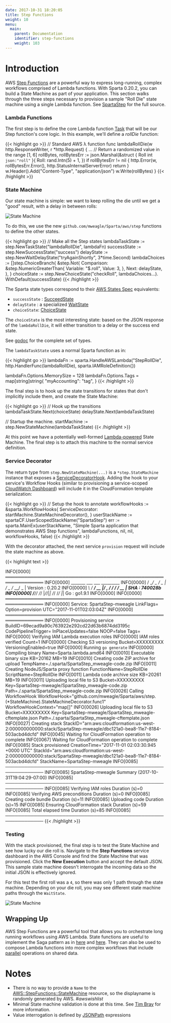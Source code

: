 ```yaml
---
date: 2017-10-31 18:20:05
title: Step Functions
weight: 10
menu:
  main:
    parent: Documentation
    identifier: step-functions
    weight: 103
---
```


# Introduction

AWS [Step Functions](https://aws.amazon.com/step-functions/) are a powerful way to express long-running, complex workflows comprised of Lambda functions. With Sparta 0.20.2, you can build a State Machine as part of your application. This section walks through the three steps necessary to provision a sample "Roll Die" state machine using a single Lambda function. See [SpartaStep](https://github.com/mweagle/SpartaStep) for the full source.

### Lambda Functions

The first step is to define the core Lambda function [Task](http://docs.aws.amazon.com/step-functions/latest/dg/amazon-states-language-task-state.html) that will be our Step function's core logic. In this example, we'll define a _rollDie_ function:

{{< highlight go >}}
// Standard AWS λ function
func lambdaRollDie(w http.ResponseWriter, r *http.Request) {
  ...
	// Return a randomized value in the range [1, 6]
	rollBytes, rollBytesErr := json.Marshal(&struct {
		Roll int `json:"roll"`
	}{
		Roll: rand.Intn(5) + 1,
	})
	if rollBytesErr != nil {
		http.Error(w, rollBytesErr.Error(), http.StatusInternalServerError)
		return
	}
	w.Header().Add("Content-Type", "application/json")
	w.Write(rollBytes)
}
{{< /highlight >}}

### State Machine

Our state machine is simple: we want to keep rolling the die until we get a "good" result, with a delay in between rolls:

![State Machine](/images/step_functions/roll_die.jpg)

To do this, we use the new `github.com/mweagle/Sparta/aws/step` functions to define the other states.

{{< highlight go >}}
// Make all the Step states
lambdaTaskState := step.NewTaskState("lambdaRollDie", lambdaFn)
successState := step.NewSuccessState("success")
delayState := step.NewWaitDelayState("tryAgainShortly", 3*time.Second)
lambdaChoices := []step.ChoiceBranch{
  &step.Not{
    Comparison: &step.NumericGreaterThan{
      Variable: "$.roll",
      Value:    3,
    },
    Next: delayState,
  },
}
choiceState := step.NewChoiceState("checkRoll",
  lambdaChoices...).
  WithDefault(successState)
{{< /highlight >}}

The Sparta state types correspond to their [AWS States Spec](https://states-language.net/spec.html) equivalents:

  - `successState` : [SucceedState](https://states-language.net/spec.html#succeed-state)
  - `delayState` : a specialized [WaitState](https://states-language.net/spec.html#wait-state)
  - `choiceState`: [ChoiceState](https://states-language.net/spec.html#choice-state)

The `choiceState` is the most interesting state: based on the JSON response of the `lambdaRollDie`, it will either transition
to a delay or the success end state.

See [godoc](https://godoc.org/github.com/mweagle/Sparta/aws/step) for the complete set of types.

The `lambdaTaskState` uses a normal Sparta function as in:

{{< highlight go >}}
lambdaFn := sparta.HandleAWSLambda("StepRollDie",
  http.HandlerFunc(lambdaRollDie),
  sparta.IAMRoleDefinition{})

lambdaFn.Options.MemorySize = 128
lambdaFn.Options.Tags = map[string]string{
  "myAccounting": "tag",
}
{{< /highlight >}}

The final step is to hook up the state transitions for states that don't implicitly include them, and create the State Machine:

{{< highlight go >}}
// Hook up the transitions
lambdaTaskState.Next(choiceState)
delayState.Next(lambdaTaskState)

// Startup the machine.
startMachine := step.NewStateMachine(lambdaTaskState)
{{< /highlight >}}

At this point we have a potentially well-formed [Lambda-powered](http://docs.aws.amazon.com/step-functions/latest/dg/tutorial-creating-lambda-state-machine.html) State Machine.
The final step is to attach this machine to the normal service definition.

### Service Decorator

The return type from `step.NewStateMachine(...)` is a `*step.StateMachine` instance that exposes a [ServiceDecoratorHook](https://godoc.org/github.com/mweagle/Sparta#ServiceDecoratorHook).
Adding the hook to your service's Workflow Hooks (similar to provisioning a service-scoped [CloudWatch Dashboard](https://github.com/mweagle/Sparta/blob/master/CHANGES.md#v0130))
will include it in the CloudFormation template serialization:

{{< highlight go >}}
// Setup the hook to annotate
workflowHooks := &sparta.WorkflowHooks{
  ServiceDecorator: startMachine.StateMachineDecorator(),
}
userStackName := spartaCF.UserScopedStackName("SpartaStep")
err := sparta.MainEx(userStackName,
  "Simple Sparta application that demonstrates AWS Step functions",
  lambdaFunctions,
  nil,
  nil,
  workflowHooks,
  false)
{{< /highlight >}}

With the decorator attached, the next service `provision` request will include the state machine as above.

{{< highlight text >}}

INFO[0000] ══════════════════════════════════════════════════════════════
INFO[0000]    _______  ___   ___  _________
INFO[0000]   / __/ _ \/ _ | / _ \/_  __/ _ |     Version : 0.20.2
INFO[0000]  _\ \/ ___/ __ |/ , _/ / / / __ |     SHA     : 740028b
INFO[0000] /___/_/  /_/ |_/_/|_| /_/ /_/ |_|     Go      : go1.9.1
INFO[0000]
INFO[0000] ══════════════════════════════════════════════════════════════
INFO[0000] Service: SpartaStep-mweagle                   LinkFlags= Option=provision UTC="2017-11-01T02:03:04Z"
INFO[0000] ══════════════════════════════════════════════════════════════
INFO[0000] Provisioning service                          BuildID=69ecad9a90c763922e292cd22d63b6874dd3195c CodePipelineTrigger= InPlaceUpdates=false NOOP=false Tags=
INFO[0000] Verifying IAM Lambda execution roles
INFO[0000] IAM roles verified                            Count=1
INFO[0000] Checking S3 versioning                        Bucket=XXXXXXXXX VersioningEnabled=true
INFO[0000] Running `go generate`
INFO[0000] Compiling binary                              Name=Sparta.lambda.amd64
INFO[0010] Executable binary size                        KB=20162 MB=19
INFO[0010] Creating code ZIP archive for upload          TempName=./.sparta/SpartaStep_mweagle-code.zip
INFO[0011] Creating NodeJS/Sparta proxy function         FunctionName=StepRollDie ScriptName=StepRollDie
INFO[0011] Lambda code archive size                      KB=20261 MB=19
INFO[0011] Uploading local file to S3                    Bucket=XXXXXXXXX Key=SpartaStep-mweagle/SpartaStep_mweagle-code.zip Path=./.sparta/SpartaStep_mweagle-code.zip
INFO[0026] Calling WorkflowHook                          WorkflowHook="github.com/mweagle/Sparta/aws/step.(*StateMachine).StateMachineDecorator.func1" WorkflowHookContext="map[]"
INFO[0026] Uploading local file to S3                    Bucket=XXXXXXXXX Key=SpartaStep-mweagle/SpartaStep_mweagle-cftemplate.json Path=./.sparta/SpartaStep_mweagle-cftemplate.json
INFO[0027] Creating stack                                StackID="arn:aws:cloudformation:us-west-2:000000000000:stack/SpartaStep-mweagle/dbc121a0-bea8-11e7-8184-503acbd4dcfd"
INFO[0045] Waiting for CloudFormation operation to complete
INFO[0067] Waiting for CloudFormation operation to complete
INFO[0085] Stack provisioned                             CreationTime="2017-11-01 02:03:30.945 +0000 UTC" StackId="arn:aws:cloudformation:us-west-2:000000000000:stack/SpartaStep-mweagle/dbc121a0-bea8-11e7-8184-503acbd4dcfd" StackName=SpartaStep-mweagle
INFO[0085] ──────────────────────────────────────────────────────────────
INFO[0085] SpartaStep-mweagle Summary (2017-10-31T19:04:29-07:00)
INFO[0085] ──────────────────────────────────────────────────────────────
INFO[0085] Verifying IAM roles                           Duration (s)=0
INFO[0085] Verifying AWS preconditions                   Duration (s)=0
INFO[0085] Creating code bundle                          Duration (s)=11
INFO[0085] Uploading code                                Duration (s)=15
INFO[0085] Ensuring CloudFormation stack                 Duration (s)=59
INFO[0085] Total elapsed time                            Duration (s)=85
INFO[0085] ──────────────────────────────────────────────────────────────
{{< /highlight >}}

### Testing

With the stack provisioned, the final step is to test the State Machine and see how lucky our die roll is. Navigate to the **Step Functions**
service dashboard in the AWS Console and find the State Machine that was provisioned. Click the **New Execution** button and accept the default JSON.
This sample state machine doesn't interrogate the incoming data so the initial JSON is effectively ignored.

For this test the first roll was a `4`, so there was only 1 path through the state machine. Depending on your
die roll, you may see different state machine paths through the `WaitState`.

![State Machine](/images/step_functions/step_execution.jpg)

## Wrapping Up

AWS Step Functions are a powerful tool that allows you to orchestrate long running workflows using AWS Lambda. State functions
are useful to implement the Saga pattern as in [here](http://theburningmonk.com/2017/07/applying-the-saga-pattern-with-aws-lambda-and-step-functions/) and
[here](https://read.acloud.guru/how-the-saga-pattern-manages-failures-with-aws-lambda-and-step-functions-bc8f7129f900). They can also be used
to compose Lambda functions into more complex workflows that include [parallel](https://states-language.net/spec.html#parallel-state) operations
on shared data.

# Notes
  * There is no way to provide a `Name` to the [AWS::StepFunctions::StateMachine](http://docs.aws.amazon.com/AWSCloudFormation/latest/UserGuide/aws-resource-stepfunctions-statemachine.html) resource, so the displayname is randomly generated by AWS. _#awswishlist_
  * Minimal State machine validation is done at this time. See [Tim Bray](https://www.tbray.org/ongoing/When/201x/2016/12/01/J2119-Validator) for more information.
  * Value interrogation is defined by [JSONPath](http://goessner.net/articles/JsonPath/) expressions
